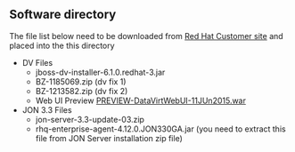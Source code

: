 ## Software directory
The file list below need to be downloaded from [Red Hat Customer site](http://access.redhat.com) and placed into the this directory
* DV Files
  *	jboss-dv-installer-6.1.0.redhat-3.jar
  * BZ-1185069.zip (dv fix 1)
  * BZ-1213582.zip (dv fix 2)
  * Web UI Preview [PREVIEW-DataVirtWebUI-11JUn2015.war](http://www.jboss.org/products/datavirt/download/)
* JON 3.3 Files
  * jon-server-3.3-update-03.zip
  * rhq-enterprise-agent-4.12.0.JON330GA.jar (you need to extract this file from JON Server installation zip file)
